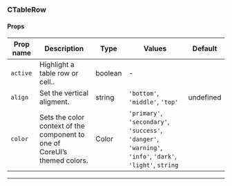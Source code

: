 ### CTableRow

#### Props

| Prop name           | Description                                                               | Type    | Values                                                                                                    | Default   |
| ------------------- | ------------------------------------------------------------------------- | ------- | --------------------------------------------------------------------------------------------------------- | --------- |
| <code>active</code> | Highlight a table row or cell..                                           | boolean | -                                                                                                         |           |
| <code>align</code>  | Set the vertical aligment.                                                | string  | `'bottom'`, `'middle'`, `'top'`                                                                           | undefined |
| <code>color</code>  | Sets the color context of the component to one of CoreUI’s themed colors. | Color   | `'primary'`, `'secondary'`, `'success'`, `'danger'`, `'warning'`, `'info'`, `'dark'`, `'light'`, `string` |           |

---
